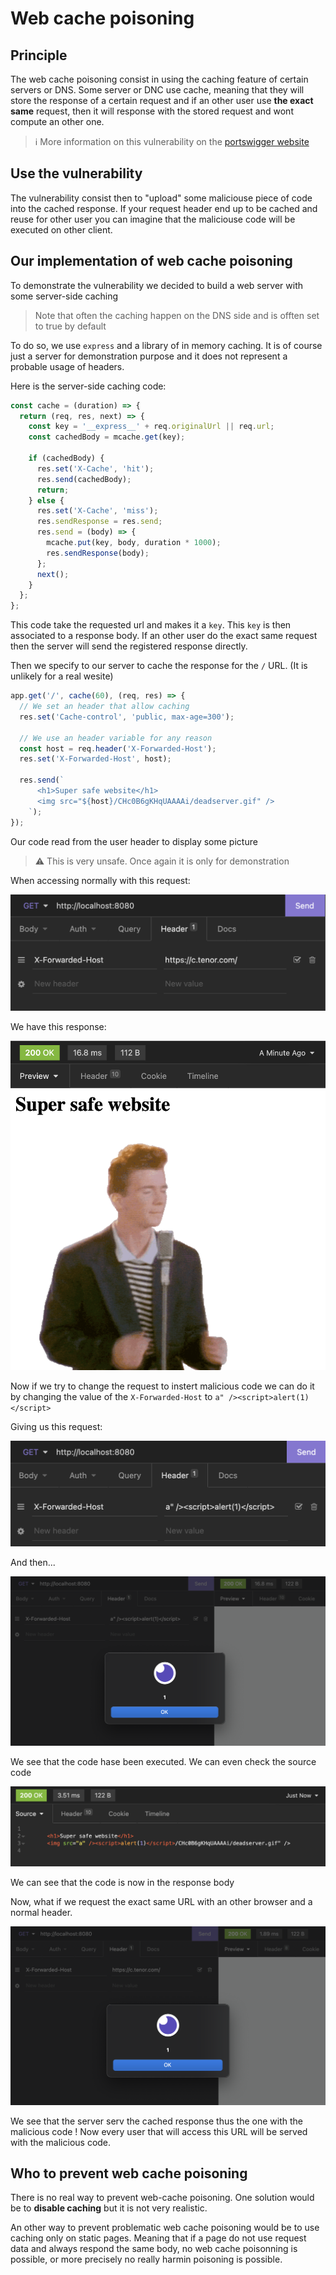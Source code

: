 # Web cache poisoning

## Principle

The web cache poisoning consist in using the caching feature of certain servers or DNS.
Some server or DNC use cache, meaning that they will store the response of a certain request and if an other user use **the exact same** request, then it will response with the stored request and wont compute an other one.

> ℹ️ More information on this vulnerability on the [portswigger website](https://portswigger.net/web-security/web-cache-poisoning)

## Use the vulnerability

The vulnerability consist then to "upload" some maliciouse piece of code into the cached response. If your request header end up to be cached and reuse for other user you can imagine that the maliciouse code will be executed on other client.

## Our implementation of web cache poisoning

To demonstrate the vulnerability we decided to build a web server with some server-side caching

> Note that often the caching happen on the DNS side and is offten set to true by default

To do so, we use `express` and a library of in memory caching. It is of course just a server for demonstration purpose and it does not represent a probable usage of headers.

Here is the server-side caching code:

```js
const cache = (duration) => {
  return (req, res, next) => {
    const key = '__express__' + req.originalUrl || req.url;
    const cachedBody = mcache.get(key);

    if (cachedBody) {
      res.set('X-Cache', 'hit');
      res.send(cachedBody);
      return;
    } else {
      res.set('X-Cache', 'miss');
      res.sendResponse = res.send;
      res.send = (body) => {
        mcache.put(key, body, duration * 1000);
        res.sendResponse(body);
      };
      next();
    }
  };
};
```

This code take the requested url and makes it a `key`. This `key` is then associated to a response body. If an other user do the exact same request then the server will send the registered response directly.

Then we specify to our server to cache the response for the `/` URL. (It is unlikely for a real wesite)

```js
app.get('/', cache(60), (req, res) => {
  // We set an header that allow caching
  res.set('Cache-control', 'public, max-age=300');

  // We use an header variable for any reason
  const host = req.header('X-Forwarded-Host');
  res.set('X-Forwarded-Host', host);

  res.send(`
      <h1>Super safe website</h1>
      <img src="${host}/CHc0B6gKHqUAAAAi/deadserver.gif" />
    `);
});
```

Our code read from the user header to display some picture

> ⚠️ This is very unsafe. Once again it is only for demonstration

When accessing normally with this request:

![normal request](./img/normal-req.png)

We have this response:

![normal response](./img/normal-res.png)

Now if we try to change the request to instert malicious code we can do it by changing the value of the `X-Forwarded-Host` to `a" /><script>alert(1)</script>`

Giving us this request:

![poison request](./img/poison-req.png)

And then...

![poison response](./img/poison-res-poison.png)

We see that the code hase been executed. We can even check the source code

![poison response source code](./img/poison-res-code.png)

We can see that the code is now in the response body

Now, what if we request the exact same URL with an other browser and a normal header.

![poisoned response with normal request](./img/poison-res-normal.png)

We see that the server serv the cached response thus the one with the malicious code ! Now every user that will access this URL will be served with the malicious code.

## Who to prevent web cache poisoning

There is no real way to prevent web-cache poisoning. One solution would be to **disable caching** but it is not very realistic.

An other way to prevent problematic web cache poisoning would be to use caching only on static pages. Meaning that if a page do not use request data and always respond the same body, no web cache poisonning is possible, or more precisely no really harmin poisoning is possible.
